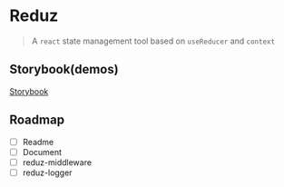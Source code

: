 # Reduz

> A `react` state management tool based on `useReducer` and `context`

## Storybook(demos)

[Storybook](https://liyuanqiu.github.io/reduz/packages/storybook/storybook-static)

## Roadmap

- [ ] Readme
- [ ] Document
- [ ] reduz-middleware
- [ ] reduz-logger
